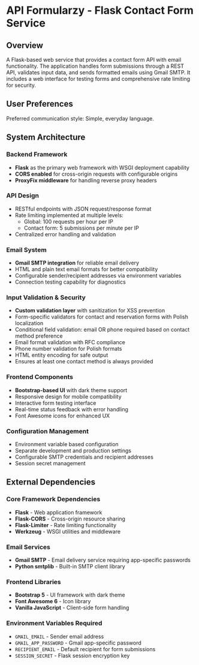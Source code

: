 # API Formularzy - Flask Contact Form Service

## Overview

A Flask-based web service that provides a contact form API with email functionality. The application handles form submissions through a REST API, validates input data, and sends formatted emails using Gmail SMTP. It includes a web interface for testing forms and comprehensive rate limiting for security.

## User Preferences

Preferred communication style: Simple, everyday language.

## System Architecture

### Backend Framework
- **Flask** as the primary web framework with WSGI deployment capability
- **CORS enabled** for cross-origin requests with configurable origins
- **ProxyFix middleware** for handling reverse proxy headers

### API Design
- RESTful endpoints with JSON request/response format
- Rate limiting implemented at multiple levels:
  - Global: 100 requests per hour per IP
  - Contact form: 5 submissions per minute per IP
- Centralized error handling and validation

### Email System
- **Gmail SMTP integration** for reliable email delivery
- HTML and plain text email formats for better compatibility
- Configurable sender/recipient addresses via environment variables
- Connection testing capability for diagnostics

### Input Validation & Security
- **Custom validation layer** with sanitization for XSS prevention
- Form-specific validators for contact and reservation forms with Polish localization
- Conditional field validation: email OR phone required based on contact method preference
- Email format validation with RFC compliance
- Phone number validation for Polish formats
- HTML entity encoding for safe output
- Ensures at least one contact method is always provided

### Frontend Components
- **Bootstrap-based UI** with dark theme support
- Responsive design for mobile compatibility
- Interactive form testing interface
- Real-time status feedback with error handling
- Font Awesome icons for enhanced UX

### Configuration Management
- Environment variable based configuration
- Separate development and production settings
- Configurable SMTP credentials and recipient addresses
- Session secret management

## External Dependencies

### Core Framework Dependencies
- **Flask** - Web application framework
- **Flask-CORS** - Cross-origin resource sharing
- **Flask-Limiter** - Rate limiting functionality
- **Werkzeug** - WSGI utilities and middleware

### Email Services
- **Gmail SMTP** - Email delivery service requiring app-specific passwords
- **Python smtplib** - Built-in SMTP client library

### Frontend Libraries
- **Bootstrap 5** - UI framework with dark theme
- **Font Awesome 6** - Icon library
- **Vanilla JavaScript** - Client-side form handling

### Environment Variables Required
- `GMAIL_EMAIL` - Sender email address
- `GMAIL_APP_PASSWORD` - Gmail app-specific password
- `RECIPIENT_EMAIL` - Default recipient for form submissions
- `SESSION_SECRET` - Flask session encryption key